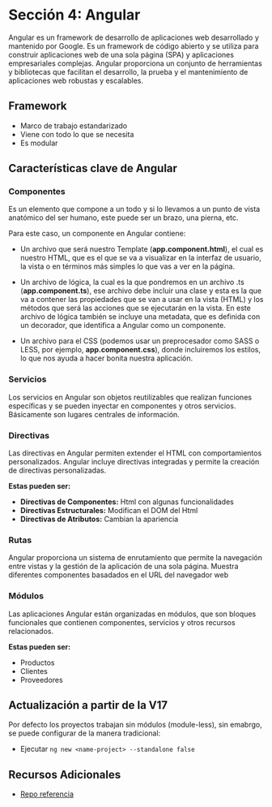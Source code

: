 # Sección 4: Angular
Angular es un framework de desarrollo de aplicaciones web desarrollado y mantenido por Google. Es un framework de código abierto y se utiliza para construir aplicaciones web de una sola página (SPA) y aplicaciones empresariales complejas. Angular proporciona un conjunto de herramientas y bibliotecas que facilitan el desarrollo, la prueba y el mantenimiento de aplicaciones web robustas y escalables.

## Framework
- Marco de trabajo estandarizado
- Viene con todo lo que se necesita
- Es modular

## Características clave de Angular

### Componentes
Es un elemento que compone a un todo y si lo llevamos a un punto de vista anatómico del ser humano, este puede ser un brazo, una pierna, etc.

Para este caso, un componente en Angular contiene:
- Un archivo que será nuestro Template (**app.component.html**), el cual es nuestro HTML, que es el que se va a visualizar en la interfaz de usuario, la vista o en términos más simples lo que vas a ver en la página. 

- Un archivo de lógica, la cual es la que pondremos en un archivo .ts (**app.component.ts**), ese archivo debe incluir una clase y esta es la que va a contener las propiedades que se van a usar en la vista (HTML) y los métodos que será las acciones que se ejecutarán en la vista. En este archivo de lógica también se incluye una metadata, que es definida con un decorador,  que identifica a Angular como un componente.

- Un archivo para el CSS (podemos usar un preprocesador como SASS o LESS, por ejemplo, **app.component.css**), donde incluiremos los estilos, lo que nos ayuda a hacer bonita nuestra aplicación.

### Servicios
Los servicios en Angular son objetos reutilizables que realizan funciones específicas y se pueden inyectar en componentes y otros servicios. Básicamente son lugares centrales de información.

### Directivas
Las directivas en Angular permiten extender el HTML con comportamientos personalizados. Angular incluye directivas integradas y permite la creación de directivas personalizadas. 

**Estas pueden ser:**
- **Directivas de Componentes:** Html con algunas funcionalidades
- **Directivas Estructurales:** Modifican el DOM del Html
- **Directivas de Atributos:** Cambian la apariencia

### Rutas
Angular proporciona un sistema de enrutamiento que permite la navegación entre vistas y la gestión de la aplicación de una sola página. Muestra diferentes componentes basadados en el URL del navegador web 

### Módulos
Las aplicaciones Angular están organizadas en módulos, que son bloques funcionales que contienen componentes, servicios y otros recursos relacionados.

**Estas pueden ser:**
- Productos
- Clientes
- Proveedores

## Actualización a partir de la V17
Por defecto los proyectos trabajan sin módulos (module-less), sin emabrgo, se puede configurar de la manera tradicional:
- Ejecutar `ng new <name-project> --standalone false`

## Recursos Adicionales
- [Repo referencia](https://github.com/Klerith/angular-bases)